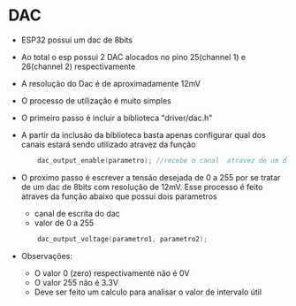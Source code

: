 # DAC

- ESP32 possui um dac de 8bits 

- Ao total o esp possui 2 DAC alocados no pino 25(channel 1) e 26(channel 2) respectivamente 

- A resolução do Dac é de aproximadamente 12mV

- O processo de utilização é muito simples 

- O primeiro passo é incluir a biblioteca "driver/dac.h"

- A partir da inclusão da biblioteca basta apenas configurar qual dos canais estará sendo utilizado atravez da função 
    ~~~c
        dac_output_enable(parametro); //recebe o canal  atravez de um define da propria lib, DAC_CHANNEL_1 ou DAC_CHANNEL_2
    ~~~

- O proximo passo é escrever a tensão desejada de 0 a 255 por se tratar de um dac de 8bits com resolução de 12mV. Esse processo é feito atraves da função abaixo que possui dois parametros 
    - canal de escrita do dac
    - valor de 0 a 255

    ~~~c
        dac_output_voltage(parametro1, parametro2);
    ~~~

- Observações:
    - O valor 0 (zero) respectivamente não é 0V
    - O valor 255 não é 3.3V
    - Deve ser feito um calculo para analisar o valor de intervalo útil